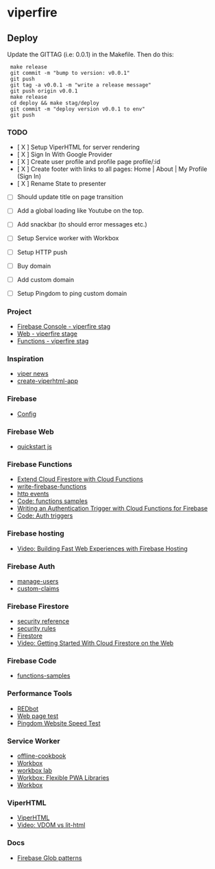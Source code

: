 # viperfire

## Deploy
Update the GITTAG (i.e: 0.0.1) in the Makefile. Then do this:

```
 make release
 git commit -m "bump to version: v0.0.1"
 git push
 git tag -a v0.0.1 -m "write a release message"
 git push origin v0.0.1
 make release
 cd deploy && make stag/deploy
 git commit -m "deploy version v0.0.1 to env"
 git push
```

### TODO
- [ X ] Setup ViperHTML for server rendering
- [ X ] Sign In With Google Provider
- [ X ] Create user profile and profile page profile/:id
- [ X ] Create footer with links to all pages: Home | About | My Profile (Sign In)
- [ X ] Rename State to presenter
- [ ] Should update title on page transition
- [ ] Add a global loading like Youtube on the top.
- [ ] Add snackbar (to should error messages etc.)
- [ ] Setup Service worker with Workbox
- [ ] Setup HTTP push
- [ ] Buy domain
- [ ] Add custom domain
- [ ] Setup Pingdom to ping custom domain


### Project
* [Firebase Console - viperfire stag](https://console.firebase.google.com/project/viperfire-stag/overview)
* [Web - viperfire stage](https://viperfire-stag.firebaseapp.com)
* [Functions - viperfire stag](https://us-central1-viperfire-stag.cloudfunctions.net/helloWorld)

### Inspiration
* [viper news](https://github.com/WebReflection/viper-news)
* [create-viperhtml-app](https://github.com/WebReflection/create-viperhtml-app)

### Firebase
* [Config](https://firebase.google.com/docs/hosting/full-config)

### Firebase Web
* [quickstart js](https://github.com/firebase/quickstart-js)

### Firebase Functions
* [Extend Cloud Firestore with Cloud Functions](https://firebase.google.com/docs/firestore/extend-with-functions)
* [write-firebase-functions](https://firebase.google.com/docs/functions/write-firebase-functions)
* [http events](https://firebase.google.com/docs/functions/http-events)
* [Code: functions samples](https://github.com/firebase/functions-samples)
* [Writing an Authentication Trigger with Cloud Functions for Firebase ](https://www.youtube.com/watch?v=pADTJA3BoxE)
* [Code: Auth triggers](https://github.com/firebase/functions-samples/blob/master/quickstarts/email-users/functions/index.js)

### Firebase hosting
* [Video: Building Fast Web Experiences with Firebase Hosting](https://www.youtube.com/watch?v=R3v8EcYzf_M)

### Firebase Auth
* [manage-users](https://firebase.google.com/docs/auth/admin/manage-users)
* [custom-claims](https://firebase.google.com/docs/auth/admin/custom-claims)

### Firebase Firestore
* [security reference](https://firebase.google.com/docs/firestore/reference/security/)
* [security rules](https://firebase.google.com/docs/firestore/security/secure-data)
* [Firestore ](https://firebase.google.com/docs/firestore/quickstart?authuser=0)
* [Video: Getting Started With Cloud Firestore on the Web](https://www.youtube.com/watch?v=2Vf1D-rUMwE&list=PLl-K7zZEsYLmnJ_FpMOZgyg6XcIGBu2OX)

### Firebase Code
* [functions-samples](https://github.com/firebase/functions-samples)

### Performance Tools
* [REDbot](https://redbot.org/)
* [Web page test](https://www.webpagetest.org/)
* [Pingdom Website Speed Test](https://tools.pingdom.com/)

### Service Worker
* [offline-cookbook](https://developers.google.com/web/fundamentals/instant-and-offline/offline-cookbook/)
* [Workbox](https://workboxjs.org/)
* [workbox lab](https://codelabs.developers.google.com/codelabs/workbox-lab/#0)
* [Workbox: Flexible PWA Libraries ](https://www.youtube.com/watch?v=DtuJ55tmjps)
* [Workbox](https://developers.google.com/web/tools/workbox/)

### ViperHTML
* [ViperHTML](https://github.com/unders/mywiki/wiki/ViperHTML)
* [Video: VDOM vs lit-html](https://www.youtube.com/watch?v=uCHZJy2n8Qs)

### Docs
* [Firebase Glob patterns](http://mywiki.wooledge.org/glob)
